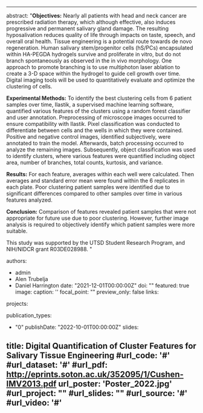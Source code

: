 
---
abstract: "**Objectives:** Nearly all patients with head and neck cancer are prescribed radiation therapy, which although effective, also induces progressive and permanent salivary gland damage. The resulting hyposalivation reduces quality of life through impacts on taste, speech, and overall oral health. Tissue engineering is a potential route towards de novo regeneration. Human salivary stem/progenitor cells (hS/PCs) encapsulated within HA-PEGDA hydrogels survive and proliferate in vitro, but do not branch spontaneously as observed in the in vivo morphology. One approach to promote branching is to use multiphoton laser ablation to create a 3-D space within the hydrogel to guide cell growth over time. Digital imaging tools will be used to quantitatively evaluate and optimize the clustering of cells. 


**Experimental Methods:** To identify the best clustering cells from 6 patient samples over time, Ilastik, a supervised machine learning software, quantified various features of the clusters using a random forest classifier and user annotation. Preprocessing of microscope images occurred to ensure compatibility with Ilastik. Pixel classification was conducted to differentiate between cells and the wells in which they were contained. Positive and negative control images, identified subjectively, were annotated to train the model. Afterwards, batch processing occurred to analyze the remaining images. Subsequently, object classification was used to identify clusters, where various features were quantified including object area, number of branches, total counts, kurtosis, and variance. 


**Results:** For each feature, averages within each well were calculated. Then averages and standard error mean were found within the 6 replicates in each plate. Poor clustering patient samples were identified due to significant differences compared to other samples over time in various features analyzed. 


**Conclusion:** Comparison of features revealed patient samples that were not appropriate for future use due to poor clustering. However, further image analysis is required to objectively identify which patient samples were more suitable. 


This study was supported by the UTSD Student Research Program, and NIH/NIDCR grant R03DE028988.
"

authors:
- admin
- Alen Trubelja
- Daniel Harrington
date: "2021-12-01T00:00:00Z"
doi: ""
featured: true
image:
  caption: ''
  focal_point: ""
  preview_only: false
links:

projects:

publication_types:
- "0"
publishDate: "2022-10-01T00:00:00Z"
slides:


title: Digital Quantification of Cluster Features for Salivary Tissue Engineering
#url_code: '#'
#url_dataset: '#'
#url_pdf: http://eprints.soton.ac.uk/352095/1/Cushen-IMV2013.pdf
url_poster: 'Poster_2022.jpg'
#url_project: ""
#url_slides: ""
#url_source: '#'
#url_video: '#'
---
